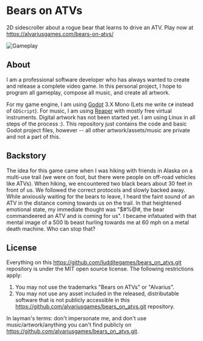 # Bears on ATVs

2D sidescroller about a rogue bear that learns to drive an ATV. Play now at https://alvariusgames.com/bears-on-atvs/

![Gameplay](./misc/gameplay2.gif)

## About

I am a professional software developer who has always wanted to create and release a complete video game. In this personal project, I hope to program all gameplay, compose all music, and create all artwork.

For my game engine, I am using [Godot](https://godotengine.org/) 3.X Mono (Lets me write `C#` instead of `GDScript`). For music, I am using [Reaper](https://www.reaper.fm/) with mostly free virtual instruments. Digital artwork has not been started yet. I am using Linux in all steps of the process :). This repository just contains the code and basic Godot project files, however -- all other artwork/assets/music are private and not a part of this.

## Backstory

The idea for this game came when I was hiking with friends in Alaska on a multi-use trail (we were on foot, but there were people on off-road vehicles like ATVs). When hiking, we encountered two black bears about 30 feet in front of us. We followed the correct protocols and slowly backed away. While anxiously waiting for the bears to leave, I heard the faint sound of an ATV in the distance coming towards us on the trail. In that heightened emotional state, my immediate thought was "\$\#\%\@\#, the bear commandeered an ATV and is coming for us". I became infatuated with that mental image of a 500 lb beast hurling towards me at 60 mph on a metal death machine. Who can stop that?

## License

Everything on this https://github.com/ludditegames/bears_on_atvs.git repository is under the MIT open source license. The following restrictions apply:

1) You may not use the trademarks "Bears on ATVs" or "Alvarius".
2) You may not use any asset included in the released, distributable software that is not publicly accessible in this https://github.com/alvariusgames/bears_on_atvs.git repository.

In layman's terms: don't impersonate me, and don't use music/artwork/anything you can't find publicly on https://github.com/alvariusgames/bears_on_atvs.git.
 
